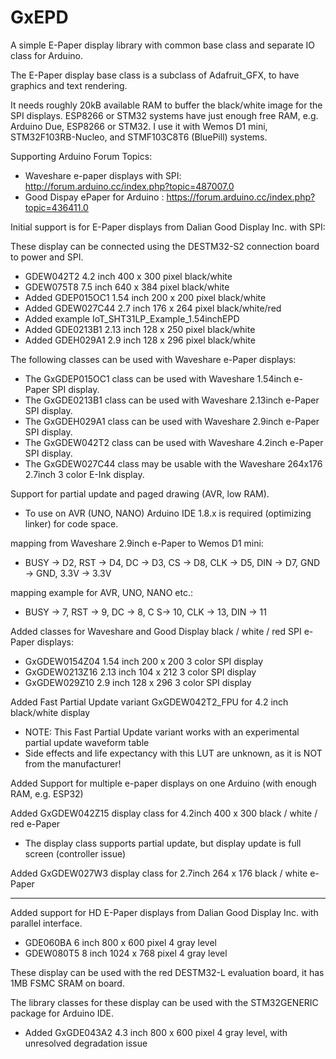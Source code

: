 # GxEPD
A simple E-Paper display library with common base class and separate IO class for Arduino.


The E-Paper display base class is a subclass of Adafruit_GFX, to have graphics and text rendering.

It needs roughly 20kB available RAM to buffer the black/white image for the SPI displays.
ESP8266 or STM32 systems have just enough free RAM, e.g. Arduino Due, ESP8266 or STM32.
I use it with Wemos D1 mini, STM32F103RB-Nucleo, and STMF103C8T6 (BluePill) systems.

Supporting Arduino Forum Topics:

- Waveshare e-paper displays with SPI: http://forum.arduino.cc/index.php?topic=487007.0
- Good Dispay ePaper for Arduino : https://forum.arduino.cc/index.php?topic=436411.0

Initial support is for E-Paper displays from Dalian Good Display Inc. with SPI:

These display can be connected using the DESTM32-S2 connection board to power and SPI.
- GDEW042T2 4.2 inch 400 x 300 pixel black/white
- GDEW075T8 7.5 inch 640 x 384 pixel black/white
- Added GDEP015OC1 1.54 inch 200 x 200 pixel black/white
- Added GDEW027C44 2.7 inch 176 x 264 pixel black/white/red
- Added example IoT_SHT31LP_Example_1.54inchEPD
- Added GDE0213B1 2.13 inch 128 x 250 pixel black/white
- Added GDEH029A1 2.9 inch 128 x 296 pixel black/white

The following classes can be used with Waveshare e-Paper displays:

- The GxGDEP015OC1 class can be used with Waveshare 1.54inch e-Paper SPI display.
- The GxGDE0213B1 class can be used with Waveshare 2.13inch e-Paper SPI display.
- The GxGDEH029A1 class can be used with Waveshare 2.9inch e-Paper SPI display.
- The GxGDEW042T2 class can be used with Waveshare 4.2inch e-Paper SPI display.
- The GxGDEW027C44 class may be usable with the Waveshare 264x176 2.7inch 3 color E-Ink display. 

Support for partial update and paged drawing (AVR, low RAM).
- To use on AVR (UNO, NANO) Arduino IDE 1.8.x is required (optimizing linker) for code space.

mapping from Waveshare 2.9inch e-Paper to Wemos D1 mini:
- BUSY -> D2, RST -> D4, DC -> D3, CS -> D8, CLK -> D5, DIN -> D7, GND -> GND, 3.3V -> 3.3V

mapping example for AVR, UNO, NANO etc.:
- BUSY -> 7, RST -> 9, DC -> 8, C S-> 10, CLK -> 13, DIN -> 11

Added classes for Waveshare and Good Display black / white / red SPI e-Paper displays:

- GxGDEW0154Z04 1.54 inch 200 x 200 3 color SPI display
- GxGDEW0213Z16 2.13 inch 104 x 212 3 color SPI display
- GxGDEW029Z10  2.9  inch 128 x 296 3 color SPI display

Added Fast Partial Update variant GxGDEW042T2_FPU for 4.2 inch black/white display
- NOTE: This Fast Partial Update variant works with an experimental partial update waveform table
- Side effects and life expectancy with this LUT are unknown, as it is NOT from the manufacturer!

Added Support for multiple e-paper displays on one Arduino (with enough RAM, e.g. ESP32)

Added GxGDEW042Z15 display class for 4.2inch 400 x 300 black / white / red e-Paper
- The display class supports partial update, but display update is full screen (controller issue)

Added GxGDEW027W3 display class for 2.7inch 264 x 176 black / white e-Paper

--------------------------------------------------------------------------------------------

Added support for HD E-Paper displays from Dalian Good Display Inc. with parallel interface.

- GDE060BA 6 inch 800 x 600 pixel 4 gray level
- GDEW080T5 8 inch 1024 x 768 pixel 4 gray level

These display can be used with the red DESTM32-L evaluation board, it has 1MB FSMC SRAM on board.

The library classes for these display can be used with the STM32GENERIC package for Arduino IDE.

- Added GxGDE043A2 4.3 inch 800 x 600 pixel 4 gray level, with unresolved degradation issue

